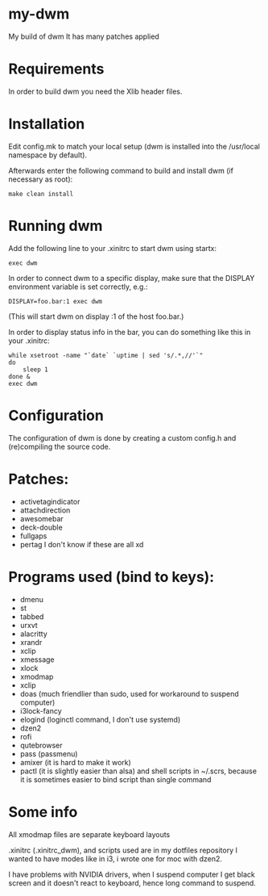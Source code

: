 # my-dwm
My build of dwm
It has many patches applied

# Requirements
In order to build dwm you need the Xlib header files.

# Installation
Edit config.mk to match your local setup (dwm is installed into
the /usr/local namespace by default).

Afterwards enter the following command to build and install dwm (if
necessary as root):

    make clean install

# Running dwm
Add the following line to your .xinitrc to start dwm using startx:

    exec dwm

In order to connect dwm to a specific display, make sure that
the DISPLAY environment variable is set correctly, e.g.:

    DISPLAY=foo.bar:1 exec dwm

(This will start dwm on display :1 of the host foo.bar.)

In order to display status info in the bar, you can do something
like this in your .xinitrc:

    while xsetroot -name "`date` `uptime | sed 's/.*,//'`"
    do
    	sleep 1
    done &
    exec dwm

# Configuration
The configuration of dwm is done by creating a custom config.h
and (re)compiling the source code.

# Patches:
- activetagindicator
- attachdirection
- awesomebar
- deck-double
- fullgaps
- pertag
I don't know if these are all xd

# Programs used (bind to keys):
- dmenu
- st
- tabbed
- urxvt
- alacritty
- xrandr
- xclip
- xmessage
- xlock
- xmodmap
- xclip
- doas (much friendlier than sudo,
used for workaround to suspend computer)
- i3lock-fancy
- elogind (loginctl command, I don't use systemd)
- dzen2
- rofi
- qutebrowser
- pass (passmenu)
- amixer (it is hard to make it work)
- pactl (it is slightly easier than alsa)
and shell scripts in ~/.scrs, because it is sometimes easier
to bind script than single command

# Some info
All xmodmap files are separate keyboard layouts

.xinitrc (.xinitrc_dwm), and scripts used are in my dotfiles
repository I wanted to have modes like in i3, i wrote one
for moc with dzen2.

I have problems with NVIDIA drivers, when I suspend computer
I get black screen and it doesn't react to keyboard, hence
long command to suspend.
